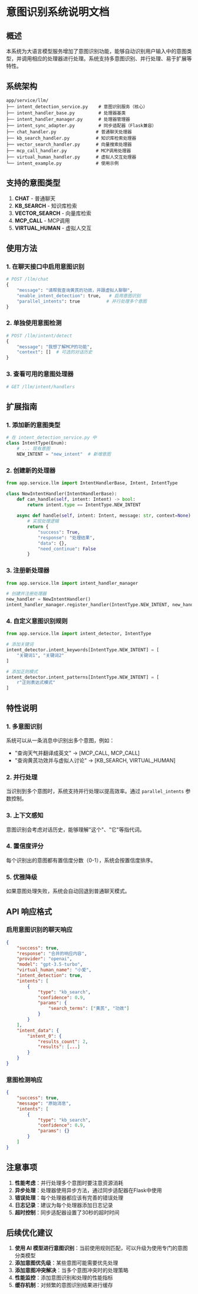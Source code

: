 # 意图识别系统说明文档

## 概述

本系统为大语言模型服务增加了意图识别功能，能够自动识别用户输入中的意图类型，并调用相应的处理器进行处理。系统支持多意图识别、并行处理、易于扩展等特性。

## 系统架构

```
app/service/llm/
├── intent_detection_service.py    # 意图识别服务（核心）
├── intent_handler_base.py         # 处理器基类
├── intent_handler_manager.py      # 处理器管理器
├── intent_sync_adapter.py         # 同步适配器（Flask兼容）
├── chat_handler.py               # 普通聊天处理器
├── kb_search_handler.py          # 知识库检索处理器
├── vector_search_handler.py      # 向量搜索处理器
├── mcp_call_handler.py           # MCP调用处理器
├── virtual_human_handler.py      # 虚拟人交互处理器
└── intent_example.py             # 使用示例
```

## 支持的意图类型

1. **CHAT** - 普通聊天
2. **KB_SEARCH** - 知识库检索
3. **VECTOR_SEARCH** - 向量库检索
4. **MCP_CALL** - MCP调用
5. **VIRTUAL_HUMAN** - 虚拟人交互

## 使用方法

### 1. 在聊天接口中启用意图识别

```python
# POST /llm/chat
{
    "message": "请帮我查询黄芪的功效，并跟虚拟人聊聊",
    "enable_intent_detection": true,   # 启用意图识别
    "parallel_intents": true          # 并行处理多个意图
}
```

### 2. 单独使用意图检测

```python
# POST /llm/intent/detect
{
    "message": "我想了解MCP的功能",
    "context": []  # 可选的对话历史
}
```

### 3. 查看可用的意图处理器

```python
# GET /llm/intent/handlers
```

## 扩展指南

### 1. 添加新的意图类型

```python
# 在 intent_detection_service.py 中
class IntentType(Enum):
    # ... 现有意图
    NEW_INTENT = "new_intent"  # 新增意图
```

### 2. 创建新的处理器

```python
from app.service.llm import IntentHandlerBase, Intent, IntentType

class NewIntentHandler(IntentHandlerBase):
    def can_handle(self, intent: Intent) -> bool:
        return intent.type == IntentType.NEW_INTENT
    
    async def handle(self, intent: Intent, message: str, context=None):
        # 实现处理逻辑
        return {
            "success": True,
            "response": "处理结果",
            "data": {},
            "need_continue": False
        }
```

### 3. 注册新处理器

```python
from app.service.llm import intent_handler_manager

# 创建并注册处理器
new_handler = NewIntentHandler()
intent_handler_manager.register_handler(IntentType.NEW_INTENT, new_handler)
```

### 4. 自定义意图识别规则

```python
from app.service.llm import intent_detector, IntentType

# 添加关键词
intent_detector.intent_keywords[IntentType.NEW_INTENT] = [
    "关键词1", "关键词2"
]

# 添加正则模式
intent_detector.intent_patterns[IntentType.NEW_INTENT] = [
    r"正则表达式模式"
]
```

## 特性说明

### 1. 多意图识别
系统可以从一条消息中识别出多个意图，例如：
- "查询天气并翻译成英文" → [MCP_CALL, MCP_CALL]
- "查询黄芪功效并与虚拟人讨论" → [KB_SEARCH, VIRTUAL_HUMAN]

### 2. 并行处理
当识别到多个意图时，系统支持并行处理以提高效率。通过 `parallel_intents` 参数控制。

### 3. 上下文感知
意图识别会考虑对话历史，能够理解"这个"、"它"等指代词。

### 4. 置信度评分
每个识别出的意图都有置信度分数（0-1），系统会按置信度排序。

### 5. 优雅降级
如果意图处理失败，系统会自动回退到普通聊天模式。

## API 响应格式

### 启用意图识别的聊天响应

```json
{
    "success": true,
    "response": "合并的响应内容",
    "provider": "openai",
    "model": "gpt-3.5-turbo",
    "virtual_human_name": "小爱",
    "intent_detection": true,
    "intents": [
        {
            "type": "kb_search",
            "confidence": 0.9,
            "params": {
                "search_terms": ["黄芪", "功效"]
            }
        }
    ],
    "intent_data": {
        "intent_0": {
            "results_count": 2,
            "results": [...]
        }
    }
}
```

### 意图检测响应

```json
{
    "success": true,
    "message": "原始消息",
    "intents": [
        {
            "type": "kb_search",
            "confidence": 0.9,
            "params": {}
        }
    ]
}
```

## 注意事项

1. **性能考虑**：并行处理多个意图时要注意资源消耗
2. **异步处理**：处理器使用异步方法，通过同步适配器在Flask中使用
3. **错误处理**：每个处理器都应该有完善的错误处理
4. **日志记录**：建议为每个处理器添加日志记录
5. **超时控制**：同步适配器设置了30秒的超时时间

## 后续优化建议

1. **使用 AI 模型进行意图识别**：当前使用规则匹配，可以升级为使用专门的意图分类模型
2. **添加意图优先级**：某些意图可能需要优先处理
3. **添加意图冲突解决**：当多个意图冲突时的处理策略
4. **性能监控**：添加意图识别和处理的性能指标
5. **缓存机制**：对频繁的意图识别结果进行缓存 